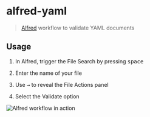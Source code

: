 # alfred-yaml

> [Alfred](https://www.alfredapp.com/) workflow to validate YAML documents

## Usage

1. In Alfred, trigger the File Search by pressing <kbd>space</kbd> 

2. Enter the name of your file

3. Use <kbd>→</kbd> to reveal the File Actions panel

4. Select the Validate option

![Alfred workflow in action ](demo.gif)